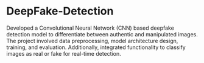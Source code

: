 # DeepFake-Detection
Developed a Convolutional Neural Network (CNN) based deepfake detection model to differentiate between authentic and manipulated images. The project involved data preprocessing, model architecture design, training, and evaluation. Additionally, integrated functionality to classify images as real or fake for real-time detection.
